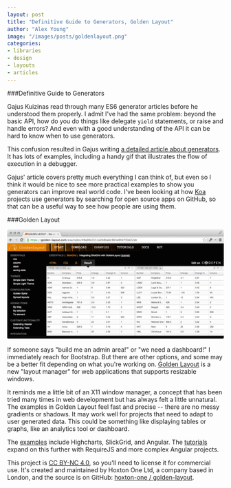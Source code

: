 ```yaml
---
layout: post
title: "Definitive Guide to Generators, Golden Layout"
author: "Alex Young"
image: "/images/posts/goldenlayout.png"
categories:
- libraries
- design
- layouts
- articles
---
```


###Definitive Guide to Generators

Gajus Kuizinas read through many ES6 generator articles before he understood them properly.  I admit I've had the same problem: beyond the basic API, how do you do things like delegate `yield` statements, or raise and handle errors?  And even with a good understanding of the API it can be hard to know when to use generators.

This confusion resulted in Gajus writing [a detailed article about generators](http://gajus.com/blog/2/the-definetive-guide-to-the-javascript-generators#building-an-iterator-from-a-generator).  It has lots of examples, including a handy gif that illustrates the flow of execution in a debugger.

Gajus' article covers pretty much everything I can think of, but even so I think it would be nice to see more practical examples to show you generators can improve real world code.  I've been looking at how [Koa](http://koajs.com/) projects use generators by searching for open source apps on GitHub, so that can be a useful way to see how people are using them.

###Golden Layout

![Golden Layout](/images/posts/goldenlayout.png)

If someone says "build me an admin area!" or "we need a dashboard!" I immediately reach for Bootstrap.  But there are other options, and some may be a better fit depending on what you're working on.  [Golden Layout](https://golden-layout.com/) is a new "layout manager" for web applications that supports resizable windows.

It reminds me a little bit of an X11 window manager, a concept that has been tried many times in web development but has always felt a little unnatural.  The examples in Golden Layout feel fast and precise -- there are no messy gradients or shadows.  It may work well for projects that need to adapt to user generated data.  This could be something like displaying tables or graphs, like an analytics tool or dashboard.

The [examples](https://golden-layout.com/examples/) include Highcharts, SlickGrid, and Angular.  The [tutorials](https://golden-layout.com/tutorials/) expand on this further with RequireJS and more complex Angular projects.

This project is [CC BY-NC 4.0](http://creativecommons.org/licenses/by-nc/4.0/), so you'll need to license it for commercial use.  It's created and maintained by Hoxton One Ltd, a company based in London, and the source is on GitHub: [hoxton-one / golden-layout](https://github.com/hoxton-one/golden-layout).
